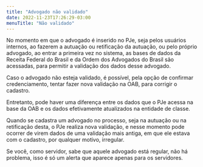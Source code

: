 ```yaml
---
title: "Advogado não validado"
date: 2022-11-23T17:26:29-03:00
menuTitle: "Não validado"
---
```


No momento em que o advogado é inserido no PJe, seja pelos usuários internos, ao fazerem a autuação ou retificação da autuação, ou pelo próprio advogado, ao entrar a primeira vez no sistema, as bases de dados da Receita Federal do Brasil e da Ordem dos Advogados do Brasil são acessadas, para permitir a validação dos dados desse advogado.

Caso o advogado não esteja validado, é possível, pela opção de confirmar credenciamento, tentar fazer nova validação na OAB, para corrigir o cadastro.

Entretanto, pode haver uma diferença entre os dados que o PJe acessa na base da OAB e os dados efetivamente atualizados na entidade de classe. 

Quando se cadastra um advogado no processo, seja na autuação ou na retificação desta, o PJe realiza nova validação, e nesse momento pode ocorrer de virem dados de uma validação mais antiga, em que ele estava com o cadastro, por qualquer motivo, irregular.

Se você, como servidor, sabe que aquele advogado está regular, não há problema, isso é só um alerta que aparece apenas para os servidores.


